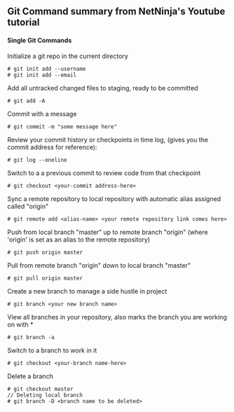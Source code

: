 ## Git Command summary from NetNinja's Youtube tutorial

#### Single Git Commands
Initialize a git repo in the current directory

    # git init add --username
    # git init add --email

Add all untracked changed files to staging, ready to be committed
    
    # git add -A

Commit with a message
    
    # git commit -m "some message here"

Review your commit history or checkpoints in time log, (gives you the commit address for reference):
    
    # git log --oneline

Switch to a a previous commit to review code from that checkpoint

    # git checkout <your-commit address-here>

Sync a remote repository to local repository with automatic alias assigned called "origin"

    # git remote add <alias-name> <your remote repository link comes here>

Push from local branch "master" up to remote branch "origin" (where 'origin' is set as an alias to the remote repository)
    
    # git push origin master

Pull from remote branch "origin" down to local branch "master"
    
    # git pull origin master

Create a new branch to manage a side hustle in project

    # git branch <your new branch name>

View all branches in your repository, also marks the branch you are working on with *

    # git branch -a

Switch to a branch to work in it

    # git checkout <your-branch name-here>

Delete a branch
    
    # git checkout master
    // Deleting local branch
    # git branch -D <branch name to be deleted>
